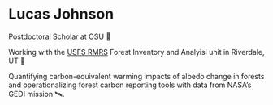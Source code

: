 # Lucas Johnson 

Postdoctoral Scholar at [OSU](https://oregonstate.edu/) 🦫

Working with the [USFS RMRS](https://research.fs.usda.gov/rmrs) Forest Inventory and Analyisi unit in Riverdale, UT :evergreen_tree:

Quantifying carbon-equivalent warming impacts of albedo change in forests and operationalizing forest carbon reporting tools with data from NASA’s GEDI mission 🛰️.



